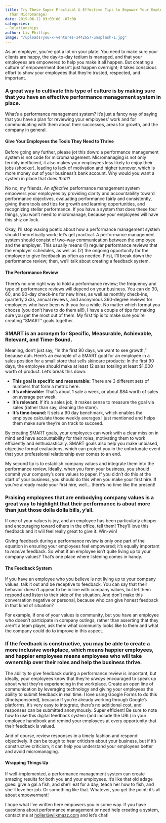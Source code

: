 ```yaml
---
title: Try These Super Practical & Effective Tips to Empower Your Employees (Rather
  Than Micromanage)
date: 2019-06-12 03:00:00 -07:00
categories:
- Relationships
author: Liv Phillips
image: "/uploads/you-x-ventures-1442657-unsplash-1.jpg"
---
```


As an employer, you’ve got a lot on your plate. You need to make sure your clients are happy, the day-to-day tedium is managed, and that your employees are empowered to help you make it all happen. But creating a culture of empowerment doesn’t just happen overnight; it takes conscious effort to show your employees that they’re trusted, respected, and important. 

### A great way to cultivate this type of culture is by making sure that you have an effective performance management system in place. 

What’s a performance management system? It’s just a fancy way of saying that you have a plan for reviewing your employees’ work and for communicating with them about their successes, areas for growth, and the company in general. 

#### Give Your Employees the Tools They Need to Thrive

Before going any further, please jot this down: a performance management system is not code for micromanagement. Micromanaging is not only terribly inefficient, it also makes your employees less likely to enjoy their jobs (shocker), leading to lack of motivation and higher turnover, which is more money out of your business’s bank account. Why would you want a system in place that does _that?!_

No no, my friends. An _effective_ performance management system empowers your employees by providing clarity and accountability toward performance objectives, evaluating performance fairly and consistently, giving them tools and tips for growth and learning opportunities, and recognizing stellar performance. If you have a system that does these four things, you won’t need to micromanage, because your employees will have this shiz on lock.

Okay, I’ll stop waxing poetic about how a performance management system should theoretically work; let’s get practical. A performance management system should consist of two-way communication between the employee and the employer. This usually means (1) regular performance reviews that the employer schedules, as well as (2) the ongoing opportunity for the employee to give feedback as often as needed. First, I’ll break down the performance review; then, we’ll talk about creating a feedback system.

#### The Performance Review

There’s no one right way to hold a performance review; the frequency and type of performance reviews will depend on your business. You can do 30, 60, and 90-day check-ins for new hires, as well as monthly check-ins, quarterly 3x3s, annual reviews, and anonymous 360-degree reviews for employees who have been with you for a while. No matter which format you choose (you don’t have to do them all!), I have a couple of tips for making sure you get the most out of them. My first tip is to make sure you’re creating “SMART” goals together. 

### SMART is an acronym for Specific, Measurable, Achievable, Relevant, and Time-Bound. 

Meaning, don’t just say, “In the first 90 days, we want to see growth,” because duh. Here’s an example of a SMART goal for an employee in a sales position for a small store that sells skincare products: In the first 90 days, the employee should make at least 12 sales totaling at least $1,000 worth of product. Let’s break this down: 

- **This goal is specific and measurable:** There are 3 different sets of numbers that form a metric here. 
- **It’s achievable:** That’s about 1 sale a week, or about $84 worth of sales on average per week. 
- **It’s relevant:** If it’s a sales job, it makes sense to measure the goal via sales (rather than say, cleaning the store). 
- **It’s time-bound:** It sets a 90 day benchmark, which enables the employee calculate those weekly averages I just mentioned and helps them make sure they’re on track to succeed.

By creating SMART goals, your employees can work with a clear mission in mind and have accountability for their roles, motivating them to work efficiently and enthusiastically. SMART goals also help you make unbiased, objective formal evaluations, which can protect you in the unfortunate event that your professional relationship ever comes to an end. 

My second tip is to establish company values and integrate them into the performance review. Ideally, when you form your business, you should commit your company’s core values to paper. If you didn’t do this at the start of your business, you should do this when you make your first hire. If you’ve already made your first hire, well… there’s no time like the present! 

### Praising employees that are embodying company values is a great way to highlight that their performance is about more than just those dolla dolla bills, y’all. 

If one of your values is joy, and an employee has been particularly chipper and encouraging toward others in the office, tell them! They’ll love this feedback and it will feel really great to give it. Win-win!

Giving feedback during a performance review is only one part of the equation in ensuring your employees feel empowered; it’s equally important to _receive_ feedback. So what if an employee isn’t quite living up to your company values? That’s one place where listening comes in handy. 

#### The Feedback System

If you have an employee who you believe is not living up to your company values, talk it out and be receptive to feedback. You can say that their behavior doesn’t appear to be in line with company values, but let them respond and listen to their side of the situation. And don’t make this conversation negative or personal, because who can give honest feedback in that kind of situation? 

For example, if one of your values is community, but you have an employee who doesn’t participate in company outings, rather than asserting that they aren’t a team player, ask them what community looks like to them and what the company could do to improve in this aspect. 

### If the feedback is constructive, you may be able to create a more inclusive workplace, which means happier employees, and happier employees means employees who will take ownership over their roles and help the business thrive. 

The ability to give feedback during a performance review is important, but ideally, your employees know that they’re _always_ encouraged to speak up about what they’re experiencing in the workplace. Create an open line of communication by leveraging technology and giving your employees the ability to submit feedback in real time. I love using Google Forms to do this (#notsponsored), because if you’re already working through Google’s platforms, it’s very easy to integrate, there’s no additional cost, and responses can be submitted anonymously. Super efficient! Be sure to note how to use this digital feedback system (and include the URL) in your employee handbook and remind your employees at every opportunity that their feedback is valued. 

And of course, review responses in a timely fashion and respond objectively. It can be tough to hear criticism about your business, but if it’s constructive criticism, it can help you understand your employees better and avoid micromanaging.

#### Wrapping Things Up

If well-implemented, a performance management system can create amazing results for both you and your employees. It’s like that old adage goes: give a gal a fish, and she’ll eat for a day; teach her how to fish, and she’ll love her job. Or something like that. Whatever, you get the point: it’s all about empowerment! 

I hope what I’ve written here empowers you in some way. If you have questions about performance management or need help creating a system, contact me at holler@wilkmazz.com and let’s chat! 